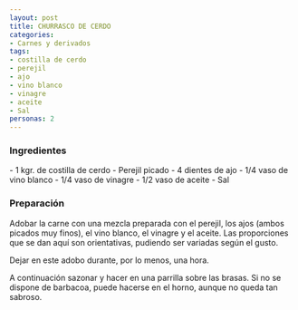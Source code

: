 ```yaml
---
layout: post
title: CHURRASCO DE CERDO
categories:
- Carnes y derivados
tags:
- costilla de cerdo
- perejil
- ajo
- vino blanco
- vinagre
- aceite
- Sal
personas: 2 
---
```


<h3>Ingredientes</h3>
- 1 kgr. de costilla de cerdo
- Perejil picado
- 4 dientes de ajo
- 1/4 vaso de vino blanco
- 1/4 vaso de vinagre
- 1/2 vaso de aceite
- Sal

<h3>Preparación</h3>
Adobar la carne con una mezcla preparada con el perejil, los ajos (ambos picados muy finos), el vino blanco, el vinagre y el aceite.
Las proporciones que se dan aquí son orientativas, pudiendo ser variadas según el gusto.

Dejar en este adobo durante, por lo menos, una hora. 

A continuación sazonar y hacer en una parrilla sobre las brasas. Si no se dispone de barbacoa, puede hacerse en el horno, aunque no queda tan sabroso.
